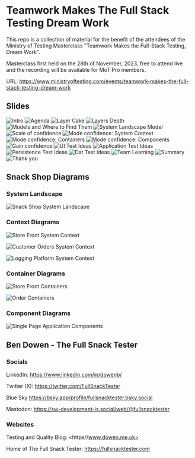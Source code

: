 # Teamwork Makes The Full Stack Testing Dream Work

This repo is a collection of material for the benefit of the attendees of the Ministry of Testing Masterclass "Teamwork Makes the Full-Stack Testing, Dream Work".

Masterclass first held on the 28th of November, 2023, free to attend live and the recording will be available for MoT Pro members.

URL: <https://www.ministryoftesting.com/events/teamwork-makes-the-full-stack-testing-dream-work>

## Slides

![Intro](slides/01-intro.jpg)
![Agenda](slides/02-agenda.jpg)
![Layer Cake](slides/03-layer_cake.jpg)
![Layers Depth](slides/04-layers_depth.jpg)
![Models and Where to Find Them](slides/05-models_and_where_to_find_them.jpg)
![System Landscape Model](slides/06-system_landscape_model.jpg)
![Scale of confidence](slides/07-scale_of_confidence.jpg)
![Mode confidence: System Context](slides/08-model_confidence_system_context.jpg)
![Mode confidence: Containers](slides/09-model_confidence_containers.jpg)
![Mode confidence: Components](slides/10-model_confidence_components.jpg)
![Gain confidence](slides/11-gain_confidence.jpg)
![UI Test Ideas](slides/12-ui_testing.jpg)
![Application Test Ideas](slides/13-application_testing.jpg)
![Persistence Test Ideas](slides/14-persistence_testing.jpg)
![Dat Test Ideas](slides/15-infra_testing.jpg)
![Team Learning](slides/16-team_learning.jpg)
![Summary](slides/17-summary.jpg)
![Thank you](slides/18-thank_you.jpg)

## Snack Shop Diagrams

### System Landscape

![Snack Shop System Landscape](diagrams/structurizr-SnackShopSystemLandscape.png)

### Context Diagrams

![Store Front System Context](diagrams/structurizr-StoreFrontContext.png)

![Customer Orders System Context](diagrams/structurizr-CustomerOrdersContext.png)

![Logging Platform System Context](diagrams/structurizr-LoggingPlatformContext.png)

### Container Diagrams

![Store Front Containers](diagrams/structurizr-StoreFrontContainers.png)

![Order Containers](diagrams/structurizr-CustomerOrderContainers.png)

### Component Diagrams

![Single Page Application Components](diagrams/structurizr-singlePageApplicationComponents.png)


## Ben Dowen - The Full Snack Tester

### Socials

LinkedIn: <https://www.linkedin.com/in/dowenb/>

Twitter (X): <https://twitter.com/FullSnackTester>

Blue Sky <https://bsky.app/profile/fullsnacktester.bsky.social>

Mastodon: <https://sw-development-is.social/web/@fullsnacktester>

### Websites

Testing and Quality Blog: <https//www.dowen.me.uk>

Home of The Full Snack Tester: <https://fullsnacktester.com>
